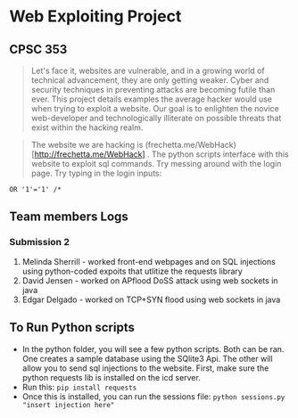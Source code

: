 # Web Exploiting Project
## CPSC 353

> Let's face it, websites are vulnerable, and in a growing world of technical advancement, they are only getting weaker. Cyber and security techniques in preventing attacks are becoming futile than ever. This project details examples the average hacker would use when trying to exploit a website. Our goal is to enlighten the novice web-developer and technologically illiterate on possible threats that exist within the hacking realm.

> The website we are hacking is (frechetta.me/WebHack)[http://frechetta.me/WebHack] . The python scripts interface with this website to exploit sql commands. Try messing around with the login page. Try typing in the login inputs:
``` 
OR '1'='1' /*
```

## Team members Logs
### Submission 2
1. Melinda Sherrill - worked front-end webpages and on SQL injections using python-coded expoits that utlitize the requests library
2. David Jensen - worked on APflood DoSS attack using web sockets in java
3. Edgar Delgado - worked on TCP+SYN flood using web sockets in java

## To Run Python scripts
* In the python folder, you will see a few python scripts. Both can be ran. One creates a sample database using the SQlite3 Api. The other will allow you to send sql injections to the website. First, make sure the python requests lib is installed on the icd server.
*  Run this:
``` pip install requests ```
* Once this is installed, you can run the sessions file:
``` python sessions.py "insert injection here" ```
